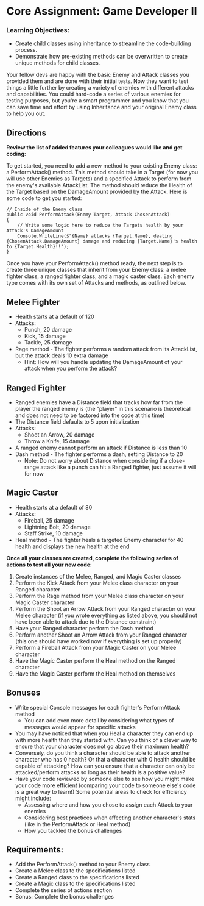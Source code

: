 # Core Assignment: Game Developer II

### Learning Objectives:

- Create child classes using inheritance to streamline the code-building process.
- Demonstrate how pre-existing methods can be overwritten to create unique methods for child classes.


Your fellow devs are happy with the basic Enemy and Attack classes you provided them and are done with their initial tests. Now they want to test things a little further by creating a variety of enemies with different attacks and capabilities. You could hard-code a series of various enemies for testing purposes, but you're a smart programmer and you know that you can save time and effort by using Inheritance and your original Enemy class to help you out.

## Directions
**Review the list of added features your colleagues would like and get coding:**

To get started, you need to add a new method to your existing Enemy class: a PerformAttack() method. This method should take in a Target (for now you will use other Enemies as Targets) and a specified Attack to perform from the enemy's available AttackList. The method should reduce the Health of the Target based on the DamageAmount provided by the Attack. Here is some code to get you started:

```
// Inside of the Enemy class
public void PerformAttack(Enemy Target, Attack ChosenAttack)
{
    // Write some logic here to reduce the Targets health by your Attack's DamageAmount
    Console.WriteLine($"{Name} attacks {Target.Name}, dealing {ChosenAttack.DamageAmount} damage and reducing {Target.Name}'s health to {Target.Health}!!");
}
```

Once you have your PerformAttack() method ready, the next step is to create three unique classes that inherit from your Enemy class: a melee fighter class, a ranged fighter class, and a magic caster class. Each enemy type comes with its own set of Attacks and methods, as outlined below.

## Melee Fighter
- Health starts at a default of 120
- Attacks:
    - Punch, 20 damage
    - Kick, 15 damage
    - Tackle, 25 damage
- Rage method - The fighter performs a random attack from its AttackList, but the attack deals 10 extra damage
    - Hint: How will you handle updating the DamageAmount of your attack when you perform the attack?
## Ranged Fighter
- Ranged enemies have a Distance field that tracks how far from the player the ranged enemy is (the "player" in this scenario is theoretical and does not need to be factored into the code at this time)
- The Distance field defaults to 5 upon initialization
- Attacks:
    - Shoot an Arrow, 20 damage
    - Throw a Knife, 15 damage
- A ranged enemy cannot perform an attack if Distance is less than 10
- Dash method - The fighter performs a dash, setting Distance to 20
    - Note: Do not worry about Distance when considering if a close-range attack like a punch can hit a Ranged fighter, just assume it will for now
## Magic Caster
- Health starts at a default of 80
- Attacks:
    - Fireball, 25 damage
    - Lightning Bolt, 20 damage
    - Staff Strike, 10 damage
- Heal method - The fighter heals a targeted Enemy character for 40 health and displays the new health at the end

**Once all your classes are created, complete the following series of actions to test all your new code:**

1. Create instances of the Melee, Ranged, and Magic Caster classes
2. Perform the Kick Attack from your Melee class character on your Ranged character
3. Perform the Rage method from your Melee class character on your Magic Caster character
4. Perform the Shoot an Arrow Attack from your Ranged character on your Melee character (if you wrote everything as listed above, you should not have been able to attack due to the Distance constraint)
5. Have your Ranged character perform the Dash method
6. Perform another Shoot an Arrow Attack from your Ranged character (this one should have worked now if everything is set up properly)
7. Perform a Fireball Attack from your Magic Caster on your Melee character
8. Have the Magic Caster perform the Heal method on the Ranged character
9. Have the Magic Caster perform the Heal method on themselves

## Bonuses
- Write special Console messages for each fighter's PerformAttack method
    - You can add even more detail by considering what types of messages would appear for specific attacks
- You may have noticed that when you Heal a character they can end up with more health than they started with. Can you think of a clever way to ensure that your character does not go above their maximum health?
- Conversely, do you think a character should be able to attack another character who has 0 health? Or that a character with 0 health should be capable of attacking? How can you ensure that a character can only be attacked/perform attacks so long as their health is a positive value?
- Have your code reviewed by someone else to see how you might make your code more efficient (comparing your code to someone else's code is a great way to learn!) Some potential areas to check for efficiency might include:
    - Assessing where and how you chose to assign each Attack to your enemies
    - Considering best practices when affecting another character's stats (like in the PerformAttack or Heal method)
    - How you tackled the bonus challenges

## Requirements:

- Add the PerformAttack() method to your Enemy class
- Create a Melee class to the specifications listed
- Create a Ranged class to the specifications listed
- Create a Magic class to the specifications listed
- Complete the series of actions section
- Bonus: Complete the bonus challenges